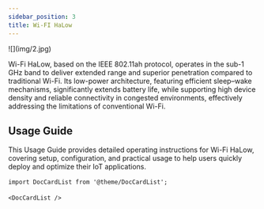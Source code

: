 ```yaml
---
sidebar_position: 3
title: Wi-FI HaLow
---
```





<div style={{ textAlign: 'center' }}>
  ![](img/2.jpg)
</div>



Wi-Fi HaLow, based on the IEEE 802.11ah protocol, operates in the sub-1 GHz band to deliver extended range and superior penetration compared to traditional Wi-Fi. Its low-power architecture, featuring efficient sleep–wake mechanisms, significantly extends battery life, while supporting high device density and reliable connectivity in congested environments, effectively addressing the limitations of conventional Wi-Fi.

## Usage Guide

This Usage Guide provides detailed operating instructions for Wi-Fi HaLow, covering setup, configuration, and practical usage to help users quickly deploy and optimize their IoT applications.


```mdx-code-block
import DocCardList from '@theme/DocCardList';

<DocCardList />
```
